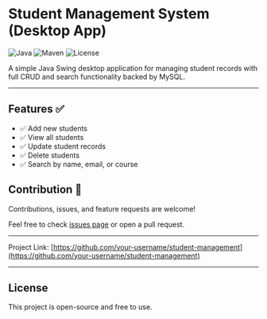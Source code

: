 # Student Management System (Desktop App)

![Java](https://img.shields.io/badge/Java-17-brightgreen)
![Maven](https://img.shields.io/badge/Maven-3.9.1-blue)
![License](https://img.shields.io/badge/License-MIT-green)

A simple Java Swing desktop application for managing student records with full CRUD and search functionality backed by MySQL.

---

## Features ✅

- ✅ Add new students  
- ✅ View all students  
- ✅ Update student records  
- ✅ Delete students  
- ✅ Search by name, email, or course

## Contribution 🤝

Contributions, issues, and feature requests are welcome!

Feel free to check [issues page](https://github.com/your-username/student-management/issues) or open a pull request.

---

Project Link: [https://github.com/your-username/student-management](https://github.com/your-username/student-management)

---

## License

This project is open-source and free to use.
